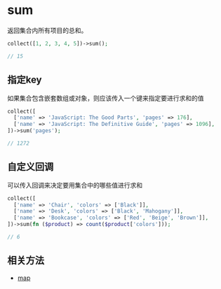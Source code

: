 # sum

返回集合内所有项目的总和。

```php
collect([1, 2, 3, 4, 5])->sum();

// 15
```

## 指定key

如果集合包含嵌套数组或对象，则应该传入一个键来指定要进行求和的值

```php
collect([
  ['name' => 'JavaScript: The Good Parts', 'pages' => 176],
  ['name' => 'JavaScript: The Definitive Guide', 'pages' => 1096],
])->sum('pages'); 

// 1272
```

## 自定义回调

可以传入回调来决定要用集合中的哪些值进行求和

```php
collect([
  ['name' => 'Chair', 'colors' => ['Black']],
  ['name' => 'Desk', 'colors' => ['Black', 'Mahogany']],
  ['name' => 'Bookcase', 'colors' => ['Red', 'Beige', 'Brown']],
])->sum(fn ($product) => count($product['colors']));

// 6
```

## 相关方法

- [map](map.md)